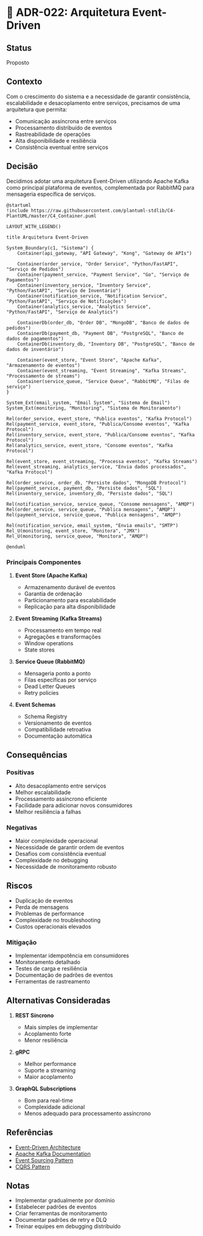 # 🔄 ADR-022: Arquitetura Event-Driven

## Status

Proposto

## Contexto

Com o crescimento do sistema e a necessidade de garantir consistência, escalabilidade e desacoplamento entre serviços, precisamos de uma arquitetura que permita:

- Comunicação assíncrona entre serviços
- Processamento distribuído de eventos
- Rastreabilidade de operações
- Alta disponibilidade e resiliência
- Consistência eventual entre serviços

## Decisão

Decidimos adotar uma arquitetura Event-Driven utilizando Apache Kafka como principal plataforma de eventos, complementada por RabbitMQ para mensageria específica de serviços.

```plantuml
@startuml
!include https://raw.githubusercontent.com/plantuml-stdlib/C4-PlantUML/master/C4_Container.puml

LAYOUT_WITH_LEGEND()

title Arquitetura Event-Driven

System_Boundary(c1, "Sistema") {
    Container(api_gateway, "API Gateway", "Kong", "Gateway de APIs")
    
    Container(order_service, "Order Service", "Python/FastAPI", "Serviço de Pedidos")
    Container(payment_service, "Payment Service", "Go", "Serviço de Pagamentos")
    Container(inventory_service, "Inventory Service", "Python/FastAPI", "Serviço de Inventário")
    Container(notification_service, "Notification Service", "Python/FastAPI", "Serviço de Notificações")
    Container(analytics_service, "Analytics Service", "Python/FastAPI", "Serviço de Analytics")
    
    ContainerDb(order_db, "Order DB", "MongoDB", "Banco de dados de pedidos")
    ContainerDb(payment_db, "Payment DB", "PostgreSQL", "Banco de dados de pagamentos")
    ContainerDb(inventory_db, "Inventory DB", "PostgreSQL", "Banco de dados de inventário")
    
    Container(event_store, "Event Store", "Apache Kafka", "Armazenamento de eventos")
    Container(event_streaming, "Event Streaming", "Kafka Streams", "Processamento de streams")
    Container(service_queue, "Service Queue", "RabbitMQ", "Filas de serviço")
}

System_Ext(email_system, "Email System", "Sistema de Email")
System_Ext(monitoring, "Monitoring", "Sistema de Monitoramento")

Rel(order_service, event_store, "Publica eventos", "Kafka Protocol")
Rel(payment_service, event_store, "Publica/Consome eventos", "Kafka Protocol")
Rel(inventory_service, event_store, "Publica/Consome eventos", "Kafka Protocol")
Rel(analytics_service, event_store, "Consome eventos", "Kafka Protocol")

Rel(event_store, event_streaming, "Processa eventos", "Kafka Streams")
Rel(event_streaming, analytics_service, "Envia dados processados", "Kafka Protocol")

Rel(order_service, order_db, "Persiste dados", "MongoDB Protocol")
Rel(payment_service, payment_db, "Persiste dados", "SQL")
Rel(inventory_service, inventory_db, "Persiste dados", "SQL")

Rel(notification_service, service_queue, "Consome mensagens", "AMQP")
Rel(order_service, service_queue, "Publica mensagens", "AMQP")
Rel(payment_service, service_queue, "Publica mensagens", "AMQP")

Rel(notification_service, email_system, "Envia emails", "SMTP")
Rel_U(monitoring, event_store, "Monitora", "JMX")
Rel_U(monitoring, service_queue, "Monitora", "AMQP")

@enduml
```

### Principais Componentes

1. **Event Store (Apache Kafka)**
   - Armazenamento durável de eventos
   - Garantia de ordenação
   - Particionamento para escalabilidade
   - Replicação para alta disponibilidade

2. **Event Streaming (Kafka Streams)**
   - Processamento em tempo real
   - Agregações e transformações
   - Window operations
   - State stores

3. **Service Queue (RabbitMQ)**
   - Mensageria ponto a ponto
   - Filas específicas por serviço
   - Dead Letter Queues
   - Retry policies

4. **Event Schemas**
   - Schema Registry
   - Versionamento de eventos
   - Compatibilidade retroativa
   - Documentação automática

## Consequências

### Positivas

- Alto desacoplamento entre serviços
- Melhor escalabilidade
- Processamento assíncrono eficiente
- Facilidade para adicionar novos consumidores
- Melhor resiliência a falhas

### Negativas

- Maior complexidade operacional
- Necessidade de garantir ordem de eventos
- Desafios com consistência eventual
- Complexidade no debugging
- Necessidade de monitoramento robusto

## Riscos

- Duplicação de eventos
- Perda de mensagens
- Problemas de performance
- Complexidade no troubleshooting
- Custos operacionais elevados

### Mitigação

- Implementar idempotência em consumidores
- Monitoramento detalhado
- Testes de carga e resiliência
- Documentação de padrões de eventos
- Ferramentas de rastreamento

## Alternativas Consideradas

1. **REST Síncrono**
   - Mais simples de implementar
   - Acoplamento forte
   - Menor resiliência

2. **gRPC**
   - Melhor performance
   - Suporte a streaming
   - Maior acoplamento

3. **GraphQL Subscriptions**
   - Bom para real-time
   - Complexidade adicional
   - Menos adequado para processamento assíncrono

## Referências

- [Event-Driven Architecture](https://martinfowler.com/articles/201701-event-driven.html)
- [Apache Kafka Documentation](https://kafka.apache.org/documentation/)
- [Event Sourcing Pattern](https://docs.microsoft.com/en-us/azure/architecture/patterns/event-sourcing)
- [CQRS Pattern](https://martinfowler.com/bliki/CQRS.html)

## Notas

- Implementar gradualmente por domínio
- Estabelecer padrões de eventos
- Criar ferramentas de monitoramento
- Documentar padrões de retry e DLQ
- Treinar equipes em debugging distribuído 